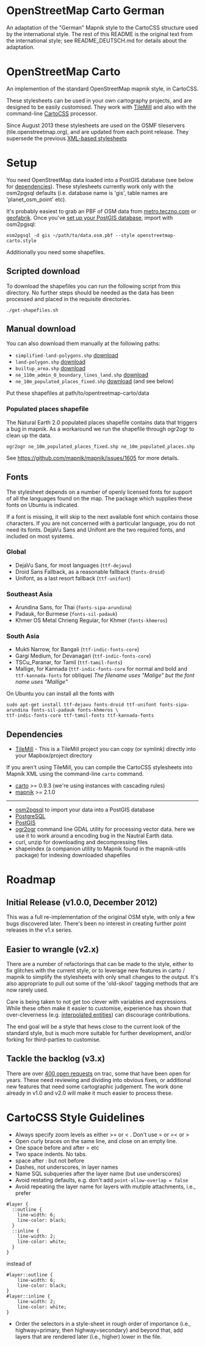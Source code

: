 # OpenStreetMap Carto German

An adaptation of the "German" Mapnik style to the CartoCSS structure used by the international
style. The rest of this README is the original text from the international style; see README_DEUTSCH.md
for details about the adaptation.


# OpenStreetMap Carto

An implemention of the standard OpenStreetMap mapnik style, in CartoCSS.

These stylesheets can be used in your own cartography projects, and are designed to be easily
customised. They work with [TileMill](http://www.mapbox.com/tilemill/) and also with the command-line [CartoCSS](https://github.com/mapbox/carto) processor.

Since August 2013 these stylesheets are used on the OSMF tileservers (tile.openstreetmap.org), and
are updated from each point release. They supersede the previous [XML-based stylesheets](https://trac.openstreetmap.org/browser/subversion/applications/rendering/mapnik)

# Setup

You need OpenStreetMap data loaded into a PostGIS database (see below for [dependencies](https://github.com/gravitystorm/openstreetmap-carto#dependencies)). These stylesheets currently work only with the osm2pgsql defaults (i.e. database name is 'gis', table names are 'planet_osm_point' etc).

It's probably easiest to grab an PBF of OSM data from [metro.teczno.com](http://metro.teczno.com/) or [geofabrik](http://download.geofabrik.de/). Once you've [set up your PostGIS database](http://switch2osm.org/loading-osm-data/), import with osm2pgsql:

```
osm2pgsql -d gis ~/path/to/data.osm.pbf --style openstreetmap-carto.style
```

Additionally you need some shapefiles.

## Scripted download

To download the shapefiles you can run the following script from this directory. No further steps should be needed as the data has been processed and placed in the requisite directories.

```
./get-shapefiles.sh
```

## Manual download

You can also download them manually at the following paths:

* `simplified-land-polygons.shp` [download](http://data.openstreetmapdata.com/simplified-land-polygons-complete-3857.zip)
* `land-polygon.shp` [download](http://data.openstreetmapdata.com/land-polygons-split-3857.zip)
* `builtup_area.shp` [download](http://planet.openstreetmap.org/historical-shapefiles/world_boundaries-spherical.tgz) 
* `ne_110m_admin_0_boundary_lines_land.shp` [download](http://www.naturalearthdata.com/http//www.naturalearthdata.com/download/110m/cultural/ne_110m_admin_0_boundary_lines_land.zip)
* `ne_10m_populated_places_fixed.shp` [download](http://www.naturalearthdata.com/http//www.naturalearthdata.com/download/10m/cultural/ne_10m_populated_places.zip) (and see below)

Put these shapefiles at path/to/opentreetmap-carto/data

### Populated places shapefile

The Natural Earth 2.0 populated places shapefile contains data that triggers a bug in mapnik. As
a workaround we run the shapefile through ogr2ogr to clean up the data.

```
ogr2ogr ne_10m_populated_places_fixed.shp ne_10m_populated_places.shp
```

See https://github.com/mapnik/mapnik/issues/1605 for more details.

## Fonts
The stylesheet depends on a number of openly licensed fonts for support of all the languages found on the map. The package which supplies these fonts on Ubuntu is indicated.

If a font is missing, it will skip to the next available font which contains those characters. If you are not concerned with a particular language, you do not need its fonts. DejaVu Sans and Unifont are the two required fonts, and included on most systems.

### Global
* DejaVu Sans, for most languages (``ttf-dejavu``)
* Droid Sans Fallback, as a reasonable fallback (``fonts-droid``)
* Unifont, as a last resort fallback (``ttf-unifont``)

### Southeast Asia
* Arundina Sans, for Thai (``fonts-sipa-arundina``)
* Padauk, for Burmese (``fonts-sil-padauk``)
* Khmer OS Metal Chrieng Regular, for Khmer (``fonts-khmeros``)

### South Asia

* Mukti Narrow, for Bangali (``ttf-indic-fonts-core``)
* Gargi Medium, for Devanagari (``ttf-indic-fonts-core``)
* TSCu_Paranar, for Tamil (``ttf-tamil-fonts``)
* Mallige, for Kannada (``ttf-indic-fonts-core`` for normal and bold and ``ttf-kannada-fonts`` for oblique) *The filename uses "Malige" but the font name uses "Mallige"*

On Ubuntu you can install all the fonts with

```
sudo apt-get install ttf-dejavu fonts-droid ttf-unifont fonts-sipa-arundina fonts-sil-padauk fonts-khmeros \
ttf-indic-fonts-core ttf-tamil-fonts ttf-kannada-fonts
```

## Dependencies

* [TileMill](http://mapbox.com/tilemill) - This is a TileMill project you can copy (or symlink) directly into your Mapbox/project directory

If you aren't using TileMill, you can compile the CartoCSS stylesheets into Mapnik XML using the command-line `carto` command.

* [carto](https://github.com/mapbox/carto) >= 0.9.3 (we're using instances with cascading rules)
* [mapnik](https://github.com/mapnik/mapnik/wiki/Mapnik-Installation) >= 2.1.0

---

* [osm2pgsql](http://wiki.openstreetmap.org/wiki/Osm2pgsql) to import your data into a PostGIS database
* [PostgreSQL](http://www.postgresql.org/)
* [PostGIS](http://postgis.org/)
* [ogr2ogr](http://www.gdal.org/) command line GDAL utility for processing vector data. here we use it to work around a encoding bug in the Nautral Earth data.
* curl, unzip for downloading and decompressing files
* shapeindex (a companion utility to Mapnik found in the mapnik-utils package) for indexing downloaded shapefiles

# Roadmap

## Initial Release (v1.0.0, December 2012)

This was a full re-implementation of the original OSM style, with only a few bugs discovered later. There's been
no interest in creating further point releases in the v1.x series.

## Easier to wrangle (v2.x)

There are a number of refactorings that can be made to the style, either to fix glitches
with the current style, or to leverage new features in carto / mapnik to simplify the stylesheets
with only small changes to the output. It's also appropriate to pull out some of the 'old-skool'
tagging methods that are now rarely used.

Care is being taken to not get too clever with variables and expressions. While these often make
it easier to customise, experience has shown that over-cleverness (e.g. [interpolated entities][cleverness])
can discourage contributions.

The end goal will be a style that hews close to the current look of the standard style, but is
much more suitable for further development, and/or forking for third-parties to customise.

## Tackle the backlog (v3.x)

There are over [400 open requests][trac] on trac, some that have been open for years. These need
reviewing and dividing into obvious fixes, or additional new features that need some cartographic
judgement. The work done already in v1.0 and v2.0 will make it much easier to process these.

# CartoCSS Style Guidelines

* Always specify zoom levels as either >= or < . Don't use = or =< or >
* Open curly braces on the same line, and close on an empty line.
* One space before and after = etc
* Two space indents. No tabs.
* space after : but not before
* Dashes, not underscores, in layer names
* Name SQL subqueries after the layer name (but use underscores)
* Avoid restating defaults, e.g. don't add `point-allow-overlap = false`
* Avoid repeating the layer name for layers with mutiple attachments, i.e., prefer

```
#layer {
  ::outline {
    line-width: 6;
    line-color: black;
  }
  ::inline {
    line-width: 2;
    line-color: white;
  }
}
```
instead of

```
#layer::outline {
    line-width: 6;
    line-color: black;
}
#layer::inline {
    line-width: 2;
    line-color: white;
}
```
* Order the selectors in a style-sheet in rough order of importance (i.e., highway=primary, then highway=secondary) and beyond that, add layers that are rendered later (i.e., higher) lower in the file.

[trac]: https://trac.openstreetmap.org/query?component=mapnik&status=!closed&order=changetime&desc=1&max=500
[cleverness]: https://github.com/openstreetmap/mapnik-stylesheets/blob/master/inc/settings.xml.inc.template#L16
